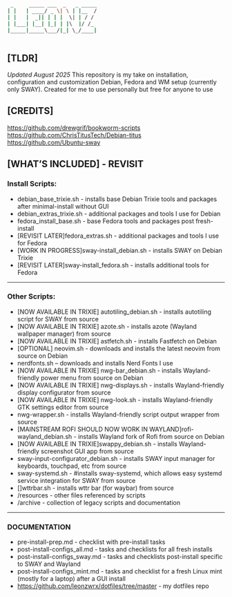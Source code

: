 ```bash
 _     _____ ___  _   _ _____
| |   | ____/ _ \| \ | |__  /
| |   |  _|| | | |  \| | / / 
| |___| |__| |_| | |\  |/ /_ 
|_____|_____\___/|_| \_/____|
                             
```                                                        
## [TLDR]
_Updated August 2025_
This repository is my take on installation, configuration and customization Debian, Fedora and WM setup (currently only SWAY). Created for me to use personally but free for anyone to use

## [CREDITS]

https://github.com/drewgrif/bookworm-scripts  
https://github.com/ChrisTitusTech/Debian-titus  
https://github.com/Ubuntu-sway

## [WHAT’S INCLUDED] - REVISIT

### Install Scripts:

* debian_base_trixie.sh - installs base Debian Trixie tools and packages after minimal-install without GUI
* debian_extras_trixie.sh - additional packages and tools I use for Debian
* fedora_install_base.sh - base Fedora tools and packages post fresh-install
* [REVISIT LATER]fedora_extras.sh - additional packages and tools I use for Fedora
* [WORK IN PROGRESS]sway-install_debian.sh - installs SWAY on Debian Trixie
* [REVISIT LATER]sway-install_fedora.sh - installs additional tools for Fedora 
___

### Other Scripts:
* [NOW AVAILABLE IN TRIXIE] autotiling_debian.sh - installs autotiling script for SWAY from source
* [NOW AVAILABLE IN TRIXIE] azote.sh - installs azote (Wayland wallpaper manager) from source
* [NOW AVAILABLE IN TRIXIE] astfetch.sh - installs Fastfetch on Debian
* [OPTIONAL] neovim.sh - downloads and installs the latest neovim from source on Debian
* nerdfonts.sh – downloads and installs Nerd Fonts I use
* [NOW AVAILABLE IN TRIXIE] nwg-bar_debian.sh - installs Wayland-friendly power menu from source on Debian
* [NOW AVAILABLE IN TRIXIE] nwg-displays.sh - installs Wayland-friendly display configurator from source
* [NOW AVAILABLE IN TRIXIE] nwg-look.sh - installs Wayland-friendly GTK settings editor from source
* nwg-wrapper.sh - installs Wayland-friendly script output wrapper from source
* [MAINSTREAM ROFI SHOULD NOW WORK IN WAYLAND]rofi-wayland_debian.sh - installs Wayland fork of Rofi from source on Debian
* [NOW AVAILABLE IN TRIXIE]swappy_debian.sh - installs Wayland-friendly screenshot GUI app from source
* sway-input-configurator_debian.sh - installs SWAY input manager for keyboards, touchpad, etc from source
* sway-systemd.sh - #installs sway-systemd, which allows easy systemd service integration for SWAY from source
* []wttrbar.sh - installs wttr bar (for waybar) from source
* /resources - other files referenced by scripts
* /archive - collection of legacy scripts and documentation
 ___

### DOCUMENTATION
* pre-install-prep.md - checklist with pre-install tasks
* post-install-configs_all.md - tasks and checklists for all fresh installs
* post-install-configs_sway.md - tasks and checklists post-install specific to SWAY and Wayland
* post-install-configs_mint.md - tasks and checklist for a fresh Linux mint (mostly for a laptop) after a GUI install
* https://github.com/leonzwrx/dotfiles/tree/master - my dotfiles repo
